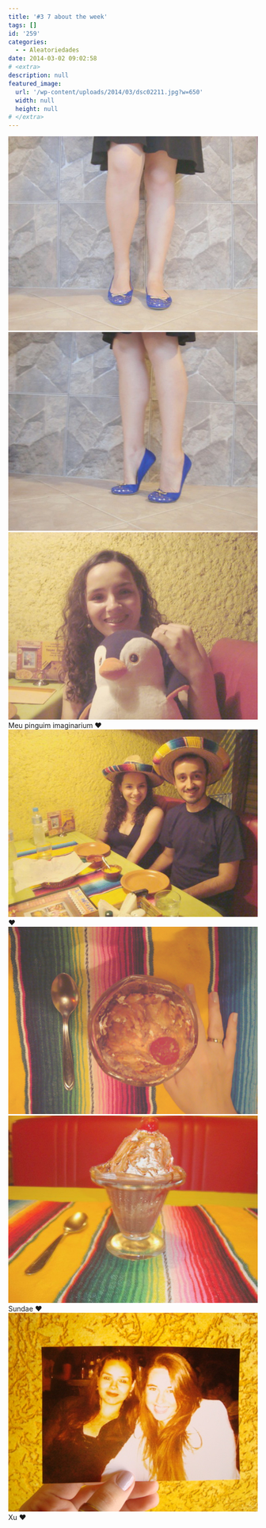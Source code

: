 ```yaml
---
title: '#3 7 about the week'
tags: []
id: '259'
categories:
  - - Aleatoriedades
date: 2014-03-02 09:02:58
# <extra>
description: null
featured_image: 
  url: '/wp-content/uploads/2014/03/dsc02211.jpg?w=650'
  width: null
  height: null
# </extra>
---
```


[![Image](/wp-content/uploads/2014/03/dsc02211.jpg?w=650)](/wp-content/uploads/2014/03/dsc02211.jpg) [![Image](/wp-content/uploads/2014/03/dsc02212.jpg?w=650)](/wp-content/uploads/2014/03/dsc02212.jpg) [![Image](/wp-content/uploads/2014/03/dsc02225.jpg?w=650)](/wp-content/uploads/2014/03/dsc02225.jpg) Meu pinguim imaginarium ♥ [![Image](/wp-content/uploads/2014/03/dsc02217.jpg?w=650)](/wp-content/uploads/2014/03/dsc02217.jpg) ♥ [![Image](/wp-content/uploads/2014/03/dsc02227.jpg?w=650)](/wp-content/uploads/2014/03/dsc02227.jpg) [![Image](/wp-content/uploads/2014/03/dsc02228.jpg?w=650)](/wp-content/uploads/2014/03/dsc02228.jpg) Sundae ♥ [![Image](/wp-content/uploads/2014/03/dsc02244.jpg?w=650)](/wp-content/uploads/2014/03/dsc02244.jpg) Xu ♥
